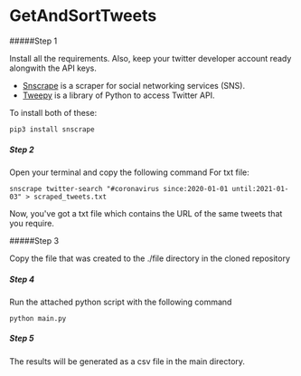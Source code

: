 # GetAndSortTweets


#####Step 1

Install all the requirements. Also, keep your twitter developer account ready alongwith the API keys.

   - [Snscrape](https://github.com/JustAnotherArchivist/snscrape) is a scraper for social networking services (SNS). 
   - [Tweepy](https://github.com/itsayushisaxena/tweepy) is a library of Python to access Twitter API. 
   
To install both of these:

    pip3 install snscrape   

##### Step 2   
Open your terminal and copy the following command
For txt file:
```
snscrape twitter-search "#coronavirus since:2020-01-01 until:2021-01-03" > scraped_tweets.txt
```

Now, you've got a txt file which contains the URL of the same tweets that you require.

#####Step 3

Copy the file that was created to the ./file directory in the cloned repository

##### Step 4
Run the attached python script with the following command

```
python main.py
```

##### Step 5


The results will be generated as a csv file in the main directory.